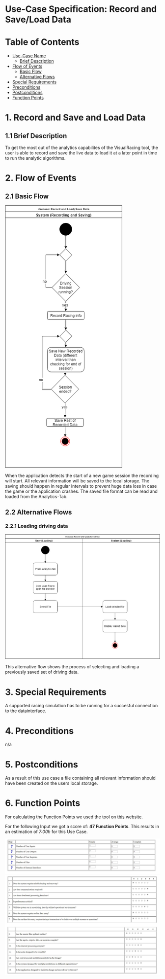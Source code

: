 # Use-Case Specification: Record and Save/Load Data

# Table of Contents
- [Use-Case Name](#1-record-and-save-and-load-data)
    - [Brief Description](#11-brief-description)
- [Flow of Events](#2-flow-of-events)
    - [Basic Flow](#21-basic-flow)
    - [Alternative Flows](#22-alternative-flows)
- [Special Requirements](#3-special-requirements)
- [Preconditions](#4-preconditions)
- [Postconditions](#5-postconditions)
- [Function Points](#6-function-points)

# 1. Record and Save and Load Data
## 1.1 Brief Description
To get the most out of the analytics capabilites of the VisualRacing tool, the user is able to record and save the live data to load it at a later point in time to run the analytic algorithms.

# 2. Flow of Events
## 2.1 Basic Flow
![UML](UML_RecordSave.png "UML")

When the application detects the start of a new game session the recording will start. All relevant information will be saved to the local storage. The saving should happen in regular intervals to prevent huge data loss in case the game or the application crashes. The saved file format can be read and loaded from the Analytics-Tab.

## 2.2 Alternative Flows
### 2.2.1 Loading driving data
![UML](UML_Load.png "UML")

This alternative flow shows the process of selecting and loading a previously saved set of driving data.

# 3. Special Requirements
A supported racing simulation has to be running for a succesful connection to the datainterface.

# 4. Preconditions
n/a

# 5. Postconditions
As a result of this use case a file containing all relevant information should have been created on the users local storage.

# 6. Function Points
For calculating the Function Points we used the tool on [this](http://groups.umd.umich.edu/cis/course.des/cis375/projects/fp99/main.html) website.

For the following Input we got a score of: **47 Function Points**.
This results in an estimation of *7:00h* for this Use Case.

![See Analytics Input](loadDataInput.jpg "Function Point Calculation Input")
![See Analytics Questions](loadDataQuestions.jpg "Function Point Calculation Questions")
